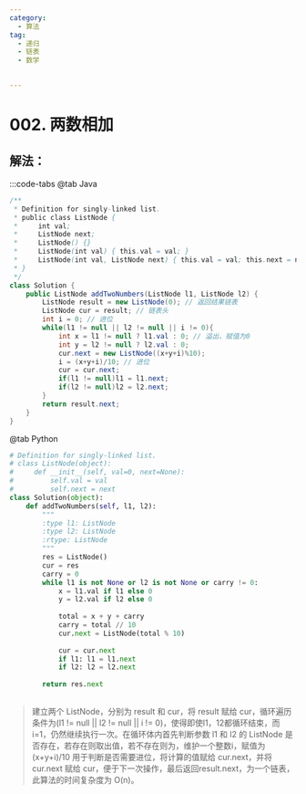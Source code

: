 ```yaml
---
category: 
  - 算法
tag: 
  - 递归
  - 链表
  - 数学

 
---
```

# 002. 两数相加

<Badge text="中等" type="warning" vertical="middle" />


## 解法：
:::code-tabs
@tab Java
```java
/**
 * Definition for singly-linked list.
 * public class ListNode {
 *     int val;
 *     ListNode next;
 *     ListNode() {}
 *     ListNode(int val) { this.val = val; }
 *     ListNode(int val, ListNode next) { this.val = val; this.next = next; }
 * }
 */
class Solution {
    public ListNode addTwoNumbers(ListNode l1, ListNode l2) {
        ListNode result = new ListNode(0); // 返回结果链表
        ListNode cur = result; // 链表头
        int i = 0; // 进位
        while(l1 != null || l2 != null || i != 0){
            int x = l1 != null ? l1.val : 0; // 溢出，赋值为0
            int y = l2 != null ? l2.val : 0;
            cur.next = new ListNode((x+y+i)%10);
            i = (x+y+i)/10; // 进位
            cur = cur.next;
            if(l1 != null)l1 = l1.next;
            if(l2 != null)l2 = l2.next;
        }
        return result.next;
    }
}
```
@tab Python
```py
# Definition for singly-linked list.
# class ListNode(object):
#     def __init__(self, val=0, next=None):
#         self.val = val
#         self.next = next
class Solution(object):
    def addTwoNumbers(self, l1, l2):
        """
        :type l1: ListNode
        :type l2: ListNode
        :rtype: ListNode
        """
        res = ListNode()
        cur = res
        carry = 0
        while l1 is not None or l2 is not None or carry != 0:
            x = l1.val if l1 else 0
            y = l2.val if l2 else 0
            
            total = x + y + carry
            carry = total // 10
            cur.next = ListNode(total % 10)
            
            cur = cur.next
            if l1: l1 = l1.next
            if l2: l2 = l2.next
        
        return res.next
        
```
> 建立两个 ListNode，分别为 result 和 cur，将 result 赋给 cur，循环遍历条件为(l1 != null || l2 != null || i != 0)，使得即使l1，12都循环结束，而 i=1，仍然继续执行一次。在循环体内首先判断参数 l1 和 l2 的 ListNode 是否存在，若存在则取出值，若不存在则为，维护一个整数i，赋值为 (x+y+i)/10 用于判断是否需要进位，将计算的值赋给 cur.next，并将 cur.next 赋给 cur，便于下一次操作，最后返回result.next，为一个链表，此算法的时间复杂度为 O(n)。
